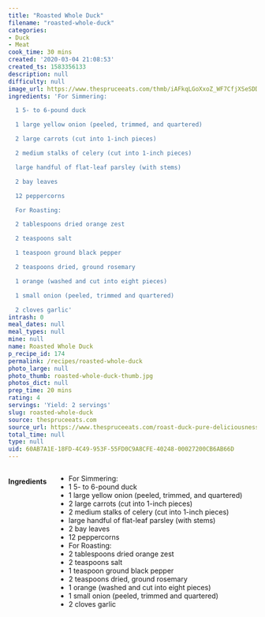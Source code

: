 ```yaml
---
title: "Roasted Whole Duck"
filename: "roasted-whole-duck"
categories:
- Duck
- Meat
cook_time: 30 mins
created: '2020-03-04 21:08:53'
created_ts: 1583356133
description: null
difficulty: null
image_url: https://www.thespruceeats.com/thmb/iAFkqLGoXxoZ_WF7CfjXSeSDDMc=/960x0/filters:no_upscale():max_bytes(150000):strip_icc()/200422407-001-56a1c8bb5f9b58b7d0c2991d.jpg
ingredients: 'For Simmering:

  1 5- to 6-pound duck

  1 large yellow onion (peeled, trimmed, and quartered)

  2 large carrots (cut into 1-inch pieces)

  2 medium stalks of celery (cut into 1-inch pieces)

  large handful of flat-leaf parsley (with stems)

  2 bay leaves

  12 peppercorns

  For Roasting:

  2 tablespoons dried orange zest

  2 teaspoons salt

  1 teaspoon ground black pepper

  2 teaspoons dried, ground rosemary

  1 orange (washed and cut into eight pieces)

  1 small onion (peeled, trimmed and quartered)

  2 cloves garlic'
intrash: 0
meal_dates: null
meal_types: null
mine: null
name: Roasted Whole Duck
p_recipe_id: 174
permalink: /recipes/roasted-whole-duck
photo_large: null
photo_thumb: roasted-whole-duck-thumb.jpg
photos_dict: null
prep_time: 20 mins
rating: 4
servings: 'Yield: 2 servings'
slug: roasted-whole-duck
source: thespruceeats.com
source_url: https://www.thespruceeats.com/roast-duck-pure-deliciousness-913179
total_time: null
type: null
uid: 60AB7A1E-18FD-4C49-953F-55FD0C9A8CFE-40248-00027200CB6AB66D
---
```

<div class="large-8 medium-7 columns" id="writeup">	</div><!-- #writeup -->
</div><!-- #row-one -->
<div class="row" id="row-two">	<div class="medium-4 small-5 columns" id="ingredients"><h4>Ingredients</h4><div class="box box-ingredients content"><ul>
<li>For Simmering:</li>
<li>1 5- to 6-pound duck</li>
<li>1 large yellow onion (peeled, trimmed, and quartered)</li>
<li>2 large carrots (cut into 1-inch pieces)</li>
<li>2 medium stalks of celery (cut into 1-inch pieces)</li>
<li>large handful of flat-leaf parsley (with stems)</li>
<li>2 bay leaves</li>
<li>12 peppercorns</li>
<li>For Roasting:</li>
<li>2 tablespoons dried orange zest</li>
<li>2 teaspoons salt</li>
<li>1 teaspoon ground black pepper</li>
<li>2 teaspoons dried, ground rosemary</li>
<li>1 orange (washed and cut into eight pieces)</li>
<li>1 small onion (peeled, trimmed and quartered)</li>
<li>2 cloves garlic</li>
</ul>
</div>	</div>	<div class="medium-6 small-7 columns" id="directions">	</div>
